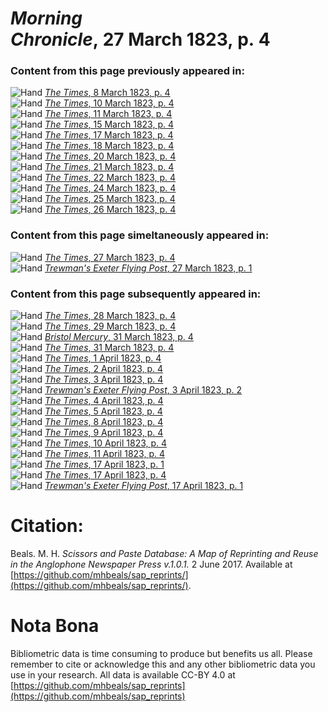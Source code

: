 # *Morning Chronicle*, 27 March 1823, p. 4  
  
### Content from this page previously appeared in:  
![Hand](http://scissorsandpaste.net/wp-content/uploads/2017/06/smallhandpointer.png) [*The Times*, 8 March 1823, p. 4](https://mhbeals.github.io/sap_html/The-Times/The-Times-8-March-1823-p-4)  
![Hand](http://scissorsandpaste.net/wp-content/uploads/2017/06/smallhandpointer.png) [*The Times*, 10 March 1823, p. 4](https://mhbeals.github.io/sap_html/The-Times/The-Times-10-March-1823-p-4)  
![Hand](http://scissorsandpaste.net/wp-content/uploads/2017/06/smallhandpointer.png) [*The Times*, 11 March 1823, p. 4](https://mhbeals.github.io/sap_html/The-Times/The-Times-11-March-1823-p-4)  
![Hand](http://scissorsandpaste.net/wp-content/uploads/2017/06/smallhandpointer.png) [*The Times*, 15 March 1823, p. 4](https://mhbeals.github.io/sap_html/The-Times/The-Times-15-March-1823-p-4)  
![Hand](http://scissorsandpaste.net/wp-content/uploads/2017/06/smallhandpointer.png) [*The Times*, 17 March 1823, p. 4](https://mhbeals.github.io/sap_html/The-Times/The-Times-17-March-1823-p-4)  
![Hand](http://scissorsandpaste.net/wp-content/uploads/2017/06/smallhandpointer.png) [*The Times*, 18 March 1823, p. 4](https://mhbeals.github.io/sap_html/The-Times/The-Times-18-March-1823-p-4)  
![Hand](http://scissorsandpaste.net/wp-content/uploads/2017/06/smallhandpointer.png) [*The Times*, 20 March 1823, p. 4](https://mhbeals.github.io/sap_html/The-Times/The-Times-20-March-1823-p-4)  
![Hand](http://scissorsandpaste.net/wp-content/uploads/2017/06/smallhandpointer.png) [*The Times*, 21 March 1823, p. 4](https://mhbeals.github.io/sap_html/The-Times/The-Times-21-March-1823-p-4)  
![Hand](http://scissorsandpaste.net/wp-content/uploads/2017/06/smallhandpointer.png) [*The Times*, 22 March 1823, p. 4](https://mhbeals.github.io/sap_html/The-Times/The-Times-22-March-1823-p-4)  
![Hand](http://scissorsandpaste.net/wp-content/uploads/2017/06/smallhandpointer.png) [*The Times*, 24 March 1823, p. 4](https://mhbeals.github.io/sap_html/The-Times/The-Times-24-March-1823-p-4)  
![Hand](http://scissorsandpaste.net/wp-content/uploads/2017/06/smallhandpointer.png) [*The Times*, 25 March 1823, p. 4](https://mhbeals.github.io/sap_html/The-Times/The-Times-25-March-1823-p-4)  
![Hand](http://scissorsandpaste.net/wp-content/uploads/2017/06/smallhandpointer.png) [*The Times*, 26 March 1823, p. 4](https://mhbeals.github.io/sap_html/The-Times/The-Times-26-March-1823-p-4)  
  
### Content from this page simeltaneously appeared in:  
![Hand](http://scissorsandpaste.net/wp-content/uploads/2017/06/smallhandpointer.png) [*The Times*, 27 March 1823, p. 4](https://mhbeals.github.io/sap_html/The-Times/The-Times-27-March-1823-p-4)  
![Hand](http://scissorsandpaste.net/wp-content/uploads/2017/06/smallhandpointer.png) [*Trewman's Exeter Flying Post*, 27 March 1823, p. 1](https://mhbeals.github.io/sap_html/Trewman's-Exeter-Flying-Post/Trewman's-Exeter-Flying-Post-27-March-1823-p-1)  
  
### Content from this page subsequently appeared in:  
![Hand](http://scissorsandpaste.net/wp-content/uploads/2017/06/smallhandpointer.png) [*The Times*, 28 March 1823, p. 4](https://mhbeals.github.io/sap_html/The-Times/The-Times-28-March-1823-p-4)  
![Hand](http://scissorsandpaste.net/wp-content/uploads/2017/06/smallhandpointer.png) [*The Times*, 29 March 1823, p. 4](https://mhbeals.github.io/sap_html/The-Times/The-Times-29-March-1823-p-4)  
![Hand](http://scissorsandpaste.net/wp-content/uploads/2017/06/smallhandpointer.png) [*Bristol Mercury*, 31 March 1823, p. 4](https://mhbeals.github.io/sap_html/Bristol-Mercury/Bristol-Mercury-31-March-1823-p-4)  
![Hand](http://scissorsandpaste.net/wp-content/uploads/2017/06/smallhandpointer.png) [*The Times*, 31 March 1823, p. 4](https://mhbeals.github.io/sap_html/The-Times/The-Times-31-March-1823-p-4)  
![Hand](http://scissorsandpaste.net/wp-content/uploads/2017/06/smallhandpointer.png) [*The Times*, 1 April 1823, p. 4](https://mhbeals.github.io/sap_html/The-Times/The-Times-1-April-1823-p-4)  
![Hand](http://scissorsandpaste.net/wp-content/uploads/2017/06/smallhandpointer.png) [*The Times*, 2 April 1823, p. 4](https://mhbeals.github.io/sap_html/The-Times/The-Times-2-April-1823-p-4)  
![Hand](http://scissorsandpaste.net/wp-content/uploads/2017/06/smallhandpointer.png) [*The Times*, 3 April 1823, p. 4](https://mhbeals.github.io/sap_html/The-Times/The-Times-3-April-1823-p-4)  
![Hand](http://scissorsandpaste.net/wp-content/uploads/2017/06/smallhandpointer.png) [*Trewman's Exeter Flying Post*, 3 April 1823, p. 2](https://mhbeals.github.io/sap_html/Trewman's-Exeter-Flying-Post/Trewman's-Exeter-Flying-Post-3-April-1823-p-2)  
![Hand](http://scissorsandpaste.net/wp-content/uploads/2017/06/smallhandpointer.png) [*The Times*, 4 April 1823, p. 4](https://mhbeals.github.io/sap_html/The-Times/The-Times-4-April-1823-p-4)  
![Hand](http://scissorsandpaste.net/wp-content/uploads/2017/06/smallhandpointer.png) [*The Times*, 5 April 1823, p. 4](https://mhbeals.github.io/sap_html/The-Times/The-Times-5-April-1823-p-4)  
![Hand](http://scissorsandpaste.net/wp-content/uploads/2017/06/smallhandpointer.png) [*The Times*, 8 April 1823, p. 4](https://mhbeals.github.io/sap_html/The-Times/The-Times-8-April-1823-p-4)  
![Hand](http://scissorsandpaste.net/wp-content/uploads/2017/06/smallhandpointer.png) [*The Times*, 9 April 1823, p. 4](https://mhbeals.github.io/sap_html/The-Times/The-Times-9-April-1823-p-4)  
![Hand](http://scissorsandpaste.net/wp-content/uploads/2017/06/smallhandpointer.png) [*The Times*, 10 April 1823, p. 4](https://mhbeals.github.io/sap_html/The-Times/The-Times-10-April-1823-p-4)  
![Hand](http://scissorsandpaste.net/wp-content/uploads/2017/06/smallhandpointer.png) [*The Times*, 11 April 1823, p. 4](https://mhbeals.github.io/sap_html/The-Times/The-Times-11-April-1823-p-4)  
![Hand](http://scissorsandpaste.net/wp-content/uploads/2017/06/smallhandpointer.png) [*The Times*, 17 April 1823, p. 1](https://mhbeals.github.io/sap_html/The-Times/The-Times-17-April-1823-p-1)  
![Hand](http://scissorsandpaste.net/wp-content/uploads/2017/06/smallhandpointer.png) [*The Times*, 17 April 1823, p. 4](https://mhbeals.github.io/sap_html/The-Times/The-Times-17-April-1823-p-4)  
![Hand](http://scissorsandpaste.net/wp-content/uploads/2017/06/smallhandpointer.png) [*Trewman's Exeter Flying Post*, 17 April 1823, p. 1](https://mhbeals.github.io/sap_html/Trewman's-Exeter-Flying-Post/Trewman's-Exeter-Flying-Post-17-April-1823-p-1)  


# Citation: 

Beals. M. H. *Scissors and Paste Database: A Map of Reprinting and Reuse in the Anglophone Newspaper Press v.1.0.1.* 2 June 2017. Available at [https://github.com/mhbeals/sap_reprints/](https://github.com/mhbeals/sap_reprints/). 

# Nota Bona

Bibliometric data is time consuming to produce but benefits us all. Please remember to cite or acknowledge this and any other bibliometric data you use in your research. All data is available CC-BY 4.0 at [https://github.com/mhbeals/sap_reprints](https://github.com/mhbeals/sap_reprints)